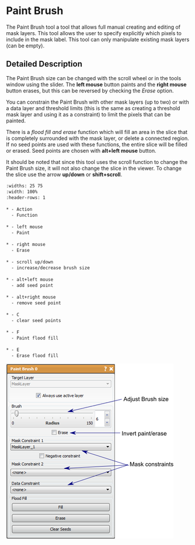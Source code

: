 # Paint Brush

The Paint Brush tool a tool that allows full manual creating and editing of mask layers. This tool allows the user to specify explicitly which pixels to include in the mask label. This tool can only manipulate existing mask layers (can be empty).

## Detailed Description

The Paint Brush size can be changed with the scroll wheel or in the tools window using the slider. The **left mouse** button paints and the **right mouse** button erases, but this can be reversed by checking the *Erase* option.

You can constrain the Paint Brush with other mask layers (up to two) or with a data layer and threshold limits (this is the same as creating a threshold mask layer and using it as a constraint) to limit the pixels that can be painted.

There is a *flood fill and erase* function which will fill an area in the slice that is completely surrounded with the mask layer, or delete a connected region. If no seed points are used with these functions, the entire slice will be filled or erased. Seed points are chosen with **alt+left mouse** button.

It should be noted that since this tool uses the scroll function to change the Paint Brush size, it will not also change the slice in the viewer. To change the slice use the arrow **up/down** or **shift+scroll**.

```{list-table} Keyboard and Mouse Actions in the for the Paint Brush Tool
:widths: 25 75
:width: 100%
:header-rows: 1

* - Action
  - Function

* - left mouse
  - Paint

* - right mouse
  - Erase

* - scroll up/down
  - increase/decrease brush size

* - alt+left mouse
  - add seed point

* - alt+right mouse
  - remove seed point

* - C
  - clear seed points

* - F
  - Paint flood fill

* - E
  - Erase flood fill

```

![alt text](../images/PaintBrushGUI.png)
